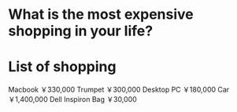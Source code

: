 # What is the most expensive shopping in your life?

# List of shopping
Macbook ￥330,000
Trumpet ￥300,000
Desktop PC ￥180,000
Car ￥1,400,000
Dell Inspiron
Bag ￥30,000
